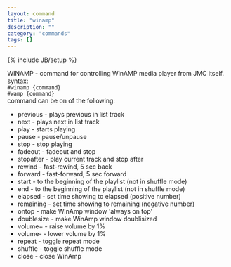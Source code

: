 ```yaml
---
layout: command
title: "winamp"
description: ""
category: "commands"
tags: []
---
```

{% include JB/setup %}

WINAMP - command for controlling WinAMP media player from JMC itself.  
syntax:   
`#winamp {command}`   
`#wamp {command}`   
command can be on of the following:  

- previous   - plays previous in list track
- next       - plays next in list track
- play       - starts playing
- pause      - pause/unpause
- stop       - stop playing
- fadeout    - fadeout and stop
- stopafter  - play current track and stop after
- rewind     - fast-rewind, 5 sec back
- forward    - fast-forward, 5 sec forward
- start      - to the beginning of the playlist (not in shuffle mode)
- end        - to the beginning of the playlist (not in shuffle mode)
- elapsed    - set time showing to elapsed (positive number)
- remaining  - set time showing to remaining (negative number)
- ontop      - make WinAmp window 'always on top'
- doublesize - make WinAmp window doublisized
- volume+    - raise volume by 1%
- volume-    - lower volume by 1%
- repeat     - toggle repeat mode
- shuffle    - toggle shuffle mode
- close      - close WinAmp
